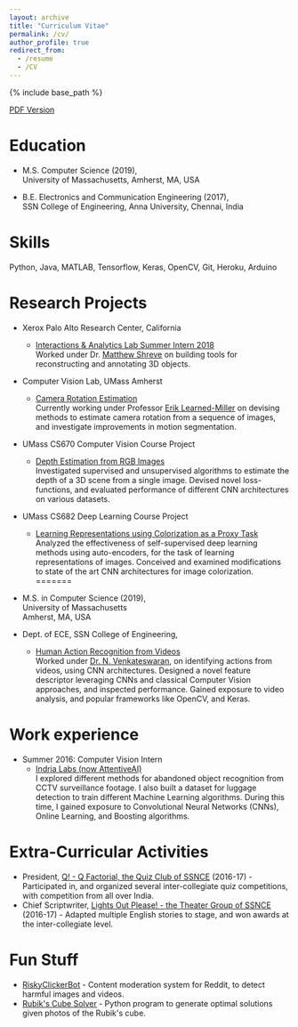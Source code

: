 ```yaml
---
layout: archive
title: "Curriculum Vitae"
permalink: /cv/
author_profile: true
redirect_from:
  - /resume
  - /CV
---
```


{% include base_path %}

<u><a href="http://svrao.ml/files/SreenivasVenkobaraoResume.pdf">PDF Version</a></u>

Education
======
* M.S. Computer Science (2019),<br/>  University of Massachusetts, Amherst, MA, USA

* B.E. Electronics and Communication Engineering (2017), <br/> SSN College of Engineering, Anna University,  Chennai, India

Skills
======
Python, Java, MATLAB, Tensorflow, Keras, OpenCV, Git, Heroku, Arduino
 
Research Projects
======
* Xerox Palo Alto Research Center, California
	* <u>Interactions & Analytics Lab Summer Intern 2018</u> <br/>  Worked under Dr. <u><a href="https://www.parc.com/about/people/3058/matthew-shreve.html">Matthew Shreve</a></u> on building tools for reconstructing and annotating 3D objects.

* Computer Vision Lab, UMass Amherst
	* <u>Camera Rotation Estimation</u> <br/>  Currently working under Professor <u><a href="http://people.cs.umass.edu/~elm/">Erik Learned-Miller</a></u> on devising methods to estimate camera rotation from a sequence of images, and investigate improvements in motion segmentation.
	
*	UMass CS670 Computer Vision Course Project
	* <u>Depth Estimation from RGB Images</u>  <br/> Investigated supervised and unsupervised algorithms to estimate the depth of a 3D scene from a single image. Devised novel loss-functions, and evaluated performance of different CNN architectures on various datasets. 
	
*	UMass CS682 Deep Learning Course Project <br/>
	* <u>Learning Representations using Colorization as a Proxy Task</u><br/> Analyzed the effectiveness of self-supervised deep learning methods using auto-encoders, for the task of learning representations of images. Conceived and examined modifications to state of the art CNN architectures for image colorization. 
=======

* M.S. in Computer Science (2019),<br/>
	  University of Massachusetts<br/>
	  Amherst, MA, USA
* Dept. of ECE, SSN College of Engineering, 
	* <u>Human Action Recognition from Videos </u> <br/> Worked under <u><a href= "http://www.ssn.edu.in/?page_id=1892"> Dr. N. Venkateswaran</a></u>, on identifying actions from videos, using CNN architectures. Designed a novel feature descriptor leveraging CNNs and classical Computer Vision approaches, and inspected performance. Gained exposure to video analysis, and popular frameworks like OpenCV, and Keras.
	
Work experience
======
* Summer 2016: Computer Vision Intern
  * <u><a href="https://attentive.ai">Indria Labs (now AttentiveAI)</a></u> <br/>I explored different methods for abandoned object recognition from CCTV surveillance footage. I also built a dataset for luggage detection to train different Machine Learning algorithms. During this time, I gained exposure to Convolutional Neural Networks (CNNs), Online Learning, and Boosting algorithms. 
  
Extra-Curricular Activities
======
* President, <u><a href="https://www.facebook.com/QFactorial/">Q! - Q Factorial, the Quiz Club of SSNCE</a></u> (2016-17) - Participated in, and organized several inter-collegiate quiz competitions, with competition from all over India.
* Chief Scriptwriter, <u><a href="https://www.facebook.com/LightsOutPlease/">Lights Out Please! - the Theater Group of SSNCE</a></u> (2016-17) - Adapted multiple English stories to stage, and won awards at the inter-collegiate level.


Fun Stuff
======
* <u><a href="https://github.com/sreenivasvrao/riskyclickerbot">RiskyClickerBot</a></u> - Content moderation system for Reddit, to detect harmful images and videos. 
* <u><a href="http://github.com/sreenivasvrao/cube-solver">Rubik's Cube Solver</a></u> - Python program to generate optimal solutions given photos of the Rubik's cube.
